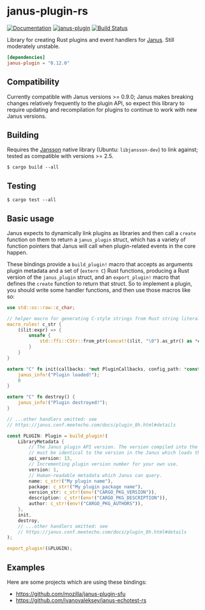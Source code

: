 # janus-plugin-rs

[![Documentation](https://docs.rs/janus-plugin/badge.svg)](https://docs.rs/janus-plugin/)
[![janus-plugin](https://img.shields.io/crates/v/janus-plugin.svg)](https://crates.io/crates/janus-plugin)
[![Build Status](https://travis-ci.org/mozilla/janus-plugin-rs.svg?branch=master)](https://travis-ci.org/mozilla/janus-plugin-rs)

Library for creating Rust plugins and event handlers for [Janus](https://janus.conf.meetecho.com/). Still moderately unstable.

``` toml
[dependencies]
janus-plugin = "0.12.0"
```

## Compatibility

Currently compatible with Janus versions >= 0.9.0; Janus makes breaking changes relatively frequently to
the plugin API, so expect this library to require updating and recompilation for plugins to continue to work with new
Janus versions.

## Building

Requires the [Jansson](http://www.digip.org/jansson/) native library (Ubuntu: `libjansson-dev`) to link against; tested as compatible with versions >= 2.5.

```
$ cargo build --all
```

## Testing

```
$ cargo test --all
```

## Basic usage

Janus expects to dynamically link plugins as libraries and then call a `create` function on them to return a
`janus_plugin` struct, which has a variety of function pointers that Janus will call when plugin-related events in the
core happen.

These bindings provide a `build_plugin!` macro that accepts as arguments plugin metadata and a set of (`extern C`) Rust
functions, producing a Rust version of the `janus_plugin` struct, and an `export_plugin!` macro that defines the
`create` function to return that struct. So to implement a plugin, you should write some handler functions, and then use
those macros like so:

``` Rust
use std::os::raw::c_char;

// helper macro for generating C-style strings from Rust string literals at compile time
macro_rules! c_str {
    ($lit:expr) => {
        unsafe {
            std::ffi::CStr::from_ptr(concat!($lit, "\0").as_ptr() as *const c_char)
        }
    }
}

extern "C" fn init(callbacks: *mut PluginCallbacks, config_path: *const c_char) -> c_int {
    janus_info!("Plugin loaded!");
    0
}

extern "C" fn destroy() {
    janus_info!("Plugin destroyed!");
}

// ...other handlers omitted: see
// https://janus.conf.meetecho.com/docs/plugin_8h.html#details

const PLUGIN: Plugin = build_plugin!(
    LibraryMetadata {
        // The Janus plugin API version. The version compiled into the plugin
        // must be identical to the version in the Janus which loads the plugin.
        api_version: 13,
        // Incrementing plugin version number for your own use.
        version: 1,
        // Human-readable metadata which Janus can query.
        name: c_str!("My plugin name"),
        package: c_str!("My plugin package name"),
        version_str: c_str!(env!("CARGO_PKG_VERSION")),
        description: c_str!(env!("CARGO_PKG_DESCRIPTION")),
        author: c_str!(env!("CARGO_PKG_AUTHORS")),
    },
    init,
    destroy,
    // ...other handlers omitted: see
    // https://janus.conf.meetecho.com/docs/plugin_8h.html#details
);

export_plugin!(&PLUGIN);
```

## Examples

Here are some projects which are using these bindings:

* https://github.com/mozilla/janus-plugin-sfu
* https://github.com/ivanovaleksey/janus-echotest-rs
